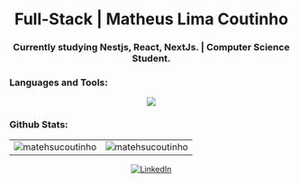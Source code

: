 <h1 align="center">Full-Stack | Matheus Lima Coutinho</h1>
<h3 align="center">Currently studying Nestjs, React, NextJs. | Computer Science Student.

<h3 align="left">Languages and Tools:</h3>
<p align="left"> 
<p align="center">
  <a href="https://skillicons.dev">
    <img src="https://skillicons.dev/icons?i=nodejs,nestjs,react,nextjs,express,mongodb,mysql,npm,tailwind,github,javascript,typescript,css,html,git&perline=5" />
  </a>
</p>
<h3 align="left">Github Stats:</h3>

<div align="center">

<table>
  <tr>
    <td width="50%">
      <img src="https://github-readme-stats.vercel.app/api/top-langs?username=matehsucoutinho&show_icons=true&theme=radical&cache_seconds=1000&locale=en&layout=compact" alt="matehsucoutinho" />
    </td>
    <td width="50%">
      <img src="https://github-readme-stats.vercel.app/api?username=matehsucoutinho&show_icons=true&theme=radical&cache_seconds=1000&locale=en" alt="matehsucoutinho" />
    </td>
  </tr>
</table>

</div>

<p align="center">
  <a href="https://www.linkedin.com/in/matheus-coutinho-552919356/">
    <img src="https://img.shields.io/badge/LinkedIn-0077B5?style=for-the-badge&logo=linkedin&logoColor=white" alt="LinkedIn"/>
  </a>

